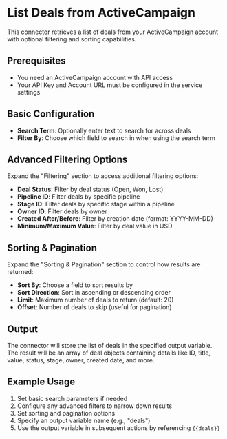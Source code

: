 # List Deals from ActiveCampaign

This connector retrieves a list of deals from your ActiveCampaign account with optional filtering and sorting capabilities.

## Prerequisites

- You need an ActiveCampaign account with API access
- Your API Key and Account URL must be configured in the service settings

## Basic Configuration

- **Search Term**: Optionally enter text to search for across deals
- **Filter By**: Choose which field to search in when using the search term

## Advanced Filtering Options

Expand the "Filtering" section to access additional filtering options:

- **Deal Status**: Filter by deal status (Open, Won, Lost)
- **Pipeline ID**: Filter deals by specific pipeline
- **Stage ID**: Filter deals by specific stage within a pipeline
- **Owner ID**: Filter deals by owner
- **Created After/Before**: Filter by creation date (format: YYYY-MM-DD)
- **Minimum/Maximum Value**: Filter by deal value in USD

## Sorting & Pagination

Expand the "Sorting & Pagination" section to control how results are returned:

- **Sort By**: Choose a field to sort results by
- **Sort Direction**: Sort in ascending or descending order
- **Limit**: Maximum number of deals to return (default: 20)
- **Offset**: Number of deals to skip (useful for pagination)

## Output

The connector will store the list of deals in the specified output variable. The result will be an array of deal objects containing details like ID, title, value, status, stage, owner, created date, and more.

## Example Usage

1. Set basic search parameters if needed
2. Configure any advanced filters to narrow down results
3. Set sorting and pagination options
4. Specify an output variable name (e.g., "deals")
5. Use the output variable in subsequent actions by referencing `{{deals}}`